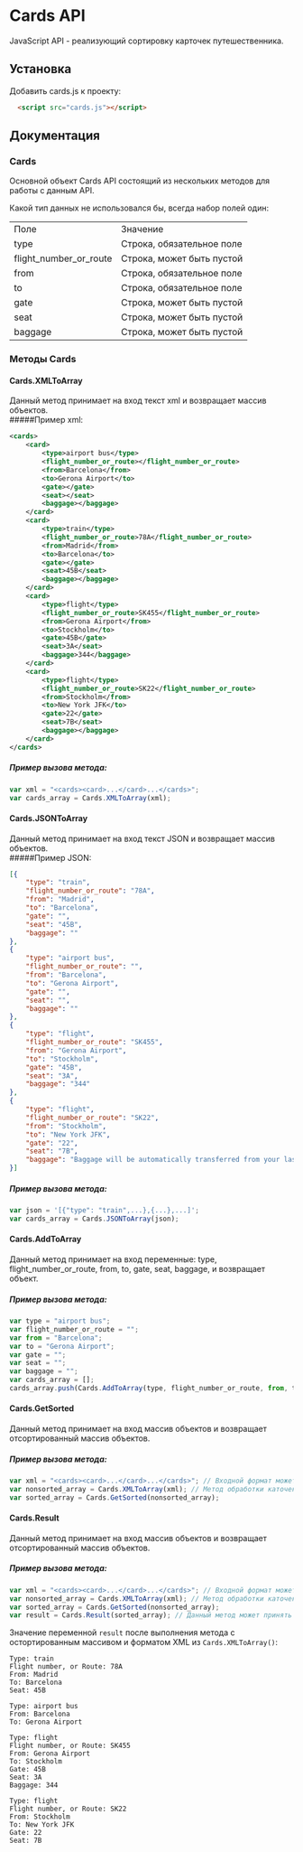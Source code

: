 # Cards API

JavaScript API - реализующий сортировку карточек путешественника.

## Установка

Добавить cards.js к проекту:
```html
  <script src="cards.js"></script>
```
## Документация

### Cards

Основной объект Cards API состоящий из нескольких методов для работы с данным API.

Какой тип данных не использовался бы, всегда набор полей один:
<table>
  <tr><td>Поле</td><td>Значение</td></tr>
  <tr>
    <td>
      type
    </td>
    <td>
      Строка, обязательное поле
    </td>
  </tr>
  <tr>
    <td>
      flight_number_or_route
    </td>
    <td>
      Строка, может быть пустой
    </td>
  </tr>
  <tr>
    <td>
      from
    </td>
    <td>
      Строка, обязательное поле
    </td>
  </tr>
  <tr>
    <td>
      to
    </td>
    <td>
      Строка, обязательное поле
    </td>
  </tr>
  <tr>
    <td>
      gate
    </td>
    <td>
      Строка, может быть пустой
    </td>
  </tr>
  <tr>
    <td>
      seat
    </td>
    <td>
      Строка, может быть пустой
    </td>
  </tr>
  <tr>
    <td>
      baggage
    </td>
    <td>
      Строка, может быть пустой
    </td>
  </tr>
</table>

### Методы Cards

#### Cards.XMLToArray

Данный метод принимает на вход текст xml и возвращает массив объектов.</br>
#####Пример xml:
```xml
<cards>
	<card>
		<type>airport bus</type>
		<flight_number_or_route></flight_number_or_route>
		<from>Barcelona</from>
		<to>Gerona Airport</to>
		<gate></gate>
		<seat></seat>
		<baggage></baggage>
	</card>
	<card>
		<type>train</type>
		<flight_number_or_route>78A</flight_number_or_route>
		<from>Madrid</from>
		<to>Barcelona</to>
		<gate></gate>
		<seat>45B</seat>
		<baggage></baggage>
	</card>
	<card>
		<type>flight</type>
		<flight_number_or_route>SK455</flight_number_or_route>
		<from>Gerona Airport</from>
		<to>Stockholm</to>
		<gate>45B</gate>
		<seat>3A</seat>
		<baggage>344</baggage>
	</card>
	<card>
		<type>flight</type>
		<flight_number_or_route>SK22</flight_number_or_route>
		<from>Stockholm</from>
		<to>New York JFK</to>
		<gate>22</gate>
		<seat>7B</seat>
		<baggage></baggage>
	</card>
</cards>
```
##### Пример вызова метода:
```js
var xml = "<cards><card>...</card>...</cards>";
var cards_array = Cards.XMLToArray(xml);
```

#### Cards.JSONToArray

Данный метод принимает на вход текст JSON и возвращает массив объектов.</br>
#####Пример JSON:
```json
[{
	"type": "train",
	"flight_number_or_route": "78A",
	"from": "Madrid",
	"to": "Barcelona",
	"gate": "",
	"seat": "45B",
	"baggage": ""
},
{
	"type": "airport bus",
	"flight_number_or_route": "",
	"from": "Barcelona",
	"to": "Gerona Airport",
	"gate": "",
	"seat": "",
	"baggage": ""
},
{
	"type": "flight",
	"flight_number_or_route": "SK455",
	"from": "Gerona Airport",
	"to": "Stockholm",
	"gate": "45B",
	"seat": "3A",
	"baggage": "344"
},
{
	"type": "flight",
	"flight_number_or_route": "SK22",
	"from": "Stockholm",
	"to": "New York JFK",
	"gate": "22",
	"seat": "7B",
	"baggage": "Baggage will be automatically transferred from your last leg."
}]
```
##### Пример вызова метода:
```js
var json = '[{"type": "train",...},{...},...]';
var cards_array = Cards.JSONToArray(json);
```

#### Cards.AddToArray

Данный метод принимает на вход переменные: type, flight_number_or_route, from, to, gate, seat, baggage, и возвращает объект.</br>
##### Пример вызова метода:
```js
var type = "airport bus";
var flight_number_or_route = "";
var from = "Barcelona";
var to = "Gerona Airport";
var gate = "";
var seat = "";
var baggage = "";
var cards_array = [];
cards_array.push(Cards.AddToArray(type, flight_number_or_route, from, to, gate, seat, baggage));
```

#### Cards.GetSorted
Данный метод принимает на вход массив объектов и возвращает отсортированный массив объектов.</br>
##### Пример вызова метода:
```js
var xml = "<cards><card>...</card>...</cards>"; // Входной формат может быть XML, JSON или добавление через метод Cards.AddToArray
var nonsorted_array = Cards.XMLToArray(xml); // Метод обработки каточек зависит от типа входных данных
var sorted_array = Cards.GetSorted(nonsorted_array);
```

#### Cards.Result
Данный метод принимает на вход массив объектов и возвращает отсортированный массив объектов.</br>
##### Пример вызова метода:
```js
var xml = "<cards><card>...</card>...</cards>"; // Входной формат может быть XML, JSON или добавление через метод Cards.AddToArray
var nonsorted_array = Cards.XMLToArray(xml); // Метод обработки каточек зависит от типа входных данных
var sorted_array = Cards.GetSorted(nonsorted_array);
var result = Cards.Result(sorted_array); // Данный метод может принять не отсортированный массив и вернуть не отсортированный результат.
```
Значение переменной ```result``` после выполнения метода с остортированным массивом и форматом XML из ```Cards.XMLToArray()```:
```
Type: train
Flight number, or Route: 78A
From: Madrid
To: Barcelona
Seat: 45B

Type: airport bus
From: Barcelona
To: Gerona Airport

Type: flight
Flight number, or Route: SK455
From: Gerona Airport
To: Stockholm
Gate: 45B
Seat: 3A
Baggage: 344

Type: flight
Flight number, or Route: SK22
From: Stockholm
To: New York JFK
Gate: 22
Seat: 7B
```

